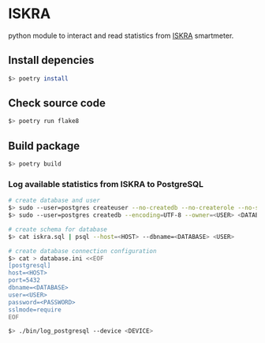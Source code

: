 # ISKRA
python module to interact and read statistics from [ISKRA](https://www.iskra.eu/) smartmeter.

## Install depencies
```sh
$> poetry install
```

## Check source code
```sh
$> poetry run flake8
```

## Build package
```sh
$> poetry build
```

### Log available statistics from ISKRA to PostgreSQL
```sh
# create database and user
$> sudo --user=postgres createuser --no-createdb --no-createrole --no-superuser --pwprompt <USER>
$> sudo --user=postgres createdb --encoding=UTF-8 --owner=<USER> <DATABASE>

# create schema for database
$> cat iskra.sql | psql --host=<HOST> --dbname=<DATABASE> <USER>

# create database connection configuration
$> cat > database.ini <<EOF
[postgresql]
host=<HOST>
port=5432
dbname=<DATABASE>
user=<USER>
password=<PASSWORD>
sslmode=require
EOF

$> ./bin/log_postgresql --device <DEVICE>
```

